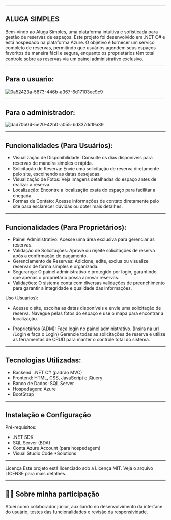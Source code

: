 -----------------------------------------------------------------------------------------
ALUGA SIMPLES 
-----------------------------------------------------------------------------------------

Bem-vindo ao Aluga Simples, uma plataforma intuitiva e sofisticada para gestão de reservas de espaços. 
Este projeto foi desenvolvido em .NET C# e está hospedado na plataforma Azure. O objetivo é fornecer um 
serviço completo de reservas, permitindo que usuários agendem seus espaços favoritos de maneira fácil e
segura, enquanto os proprietários têm total controle sobre as reservas via um painel administrativo exclusivo.

-----------------------------------------------------------------------------------------
Para o usuario:
-----------------------------------------------------------------------------------------

![0a52423a-5873-446b-a367-6d17103ee9c9](https://github.com/user-attachments/assets/4ea69dca-25b1-4beb-a776-dc4931793a6a)

-----------------------------------------------------------------------------------------
Para o administrador:
-----------------------------------------------------------------------------------------

![dad70b04-5e20-42b0-a055-bd337dc19a39](https://github.com/user-attachments/assets/17efea06-7d4c-4119-812d-d3063e9adfd9)

-----------------------------------------------------------------------------------------
Funcionalidades (Para Usuários):
-----------------------------------------------------------------------------------------

- Visualização de Disponibilidade: Consulte os dias disponíveis para reservas de maneira simples e rápida.
- Solicitação de Reserva: Envie uma solicitação de reserva diretamente pelo site, escolhendo as datas desejadas.
- Visualização de Fotos: Veja imagens detalhadas do espaço antes de realizar a reserva.
- Localização: Encontre a localização exata do espaço para facilitar a chegada.
- Formas de Contato: Acesse informações de contato diretamente pelo site para esclarecer dúvidas ou obter mais detalhes.

-----------------------------------------------------------------------------------------
Funcionalidades (Para Proprietários):
-----------------------------------------------------------------------------------------

- Painel Administrativo: Acesse uma área exclusiva para gerenciar as reservas.
- Validação de Solicitações: Aprove ou rejeite solicitações de reserva após a confirmação do pagamento.
- Gerenciamento de Reservas: Adicione, edite, exclua ou visualize reservas de forma simples e organizada.
- Segurança: O painel administrativo é protegido por login, garantindo que apenas o proprietário possa aprovar reservas.
- Validações: O sistema conta com diversas validações de preenchimento para garantir a integridade e qualidade das informações.

Uso (Usuários):
- Acesse o site, escolha as datas disponíveis e envie uma solicitação de reserva.
Navegue pelas fotos do espaço e use o mapa para encontrar a localização.

- Proprietários (ADM):
Faça login no painel administrativo. (Insira na url /Login e faça o Login)
Gerencie todas as solicitações de reserva e utilize as ferramentas de CRUD para manter o controle total do sistema.

-----------------------------------------------------------------------------------------
Tecnologias Utilizadas:
-----------------------------------------------------------------------------------------

- Backend: .NET C# (padrão MVC)
- Frontend: HTML, CSS, JavaScript e jQuery
- Banco de Dados: SQL Server
- Hospedagem: Azure
- BootStrap

-----------------------------------------------------------------------------------------
Instalação e Configuração
-----------------------------------------------------------------------------------------

Pré-requisitos:
- .NET SDK
- SQL Server (BDA)
- Conta Azure Account (para hospedagem)
- Visual Studio Code *Solutions


-----------------------------------------------------------------------------------------
Licença
Este projeto está licenciado sob a Licença MIT. Veja o arquivo LICENSE para mais detalhes.



-----------------------------------------------------------------------------------------
## 👨‍💻 Sobre minha participação

Atuei como colaborador júnior, auxiliando no desenvolvimento da interface do usuário, testes das funcionalidades e revisão da responsividade.
